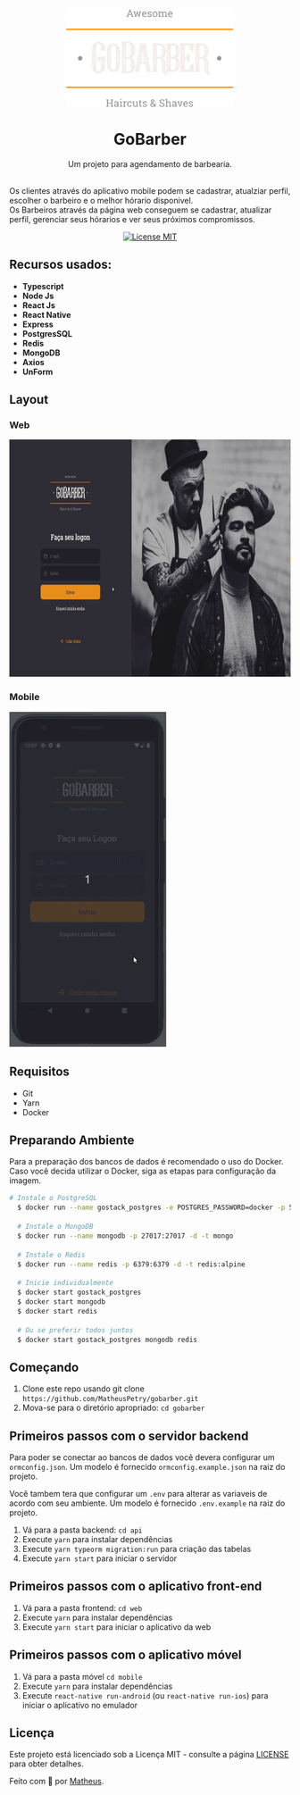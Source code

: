 <h1 align="center">
<br>
  <img src=".github/logo.svg" alt="GoBarber" width="300">
<br>
<br>
GoBarber                                                                                        
</h1>
 
<p align="center">Um projeto para agendamento de barbearia. </p>
<p>
<br />
Os clientes através do aplicativo mobile podem se cadastrar, atualziar perfil, escolher o barbeiro e o melhor hórario disponivel.
<br />
Os Barbeiros através da página web conseguem se cadastrar, atualizar perfil, gerenciar seus hórarios e ver seus próximos compromissos.
</p>

<p align="center">
  <a href="https://opensource.org/licenses/MIT">
    <img src="https://img.shields.io/badge/License-MIT-blue.svg" alt="License MIT">
  </a>
</p>

## Recursos usados:
[//]: # (Add the features of your project here:)

-  **Typescript** 
-  **Node Js**
-  **React Js** 
-  **React Native** 
-  **Express**
-  **PostgresSQL**
-  **Redis**
-  **MongoDB**
-  **Axios**
-  **UnForm**

## Layout
<div>
  <h3>Web</h3>  
  <img src=".github/web.gif" alt="demo" height="425" width="600"></h4>
  <br />
  <h3>Mobile</h3>
  <img src=".github/mobile.gif" alt="demo" height="600"></h4>  
</div>

## Requisitos

- Git
- Yarn
- Docker

## Preparando Ambiente

Para a preparação dos bancos de dados é recomendado o uso do Docker. Caso você decida utilizar o Docker, siga as etapas para configuração da imagem.
```bash
# Instale o PostgreSQL
  $ docker run --name gostack_postgres -e POSTGRES_PASSWORD=docker -p 5432:5432 -d postgres

  # Instale o MongoDB
  $ docker run --name mongodb -p 27017:27017 -d -t mongo

  # Instale o Redis
  $ docker run --name redis -p 6379:6379 -d -t redis:alpine

  # Inicie individualmente
  $ docker start gostack_postgres
  $ docker start mongodb
  $ docker start redis

  # Ou se preferir todos juntos
  $ docker start gostack_postgres mongodb redis 

```


## Começando

1.  Clone este repo usando git clone `https://github.com/MatheusPetry/gobarber.git`
2.  Mova-se para o diretório apropriado: `cd gobarber`

## Primeiros passos com o servidor backend

Para poder se conectar ao bancos de dados você devera configurar um `ormconfig.json`. Um modelo é fornecido `ormconfig.example.json` na raiz do projeto.

Você tambem tera que configurar um `.env` para alterar as variaveis de acordo com seu ambiente. Um modelo é fornecido `.env.example` na raiz do projeto.

1.  Vá para a pasta backend: `cd api`
2.  Execute `yarn` para instalar dependências
3.  Execute `yarn typeorm migration:run` para criação das tabelas
4.  Execute `yarn start` para iniciar o servidor

## Primeiros passos com o aplicativo front-end

1.  Vá para a pasta frontend: `cd web`
2.  Execute `yarn` para instalar dependências
3.  Execute `yarn start` para iniciar o aplicativo da web

## Primeiros passos com o aplicativo móvel

1.  Vá para a pasta móvel `cd mobile`
2.  Execute `yarn` para instalar dependências
3.  Execute `react-native run-android` (ou `react-native run-ios`) para iniciar o aplicativo no emulador

## Licença

Este projeto está licenciado sob a Licença MIT - consulte a página [LICENSE](https://opensource.org/licenses/MIT) para obter detalhes.

Feito com 💜 por <a href="https://www.linkedin.com/in/matheus-petry-428727185/" target="blank">Matheus</a>.
 
